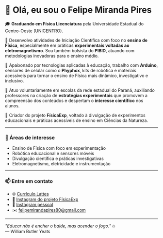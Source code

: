 # 👋 Olá, eu sou o Felipe Miranda Pires

🎓 **Graduando em Física Licenciatura** pela Universidade Estadual do Centro-Oeste (UNICENTRO).

🔬 Desenvolvo atividades de Iniciação Científica com foco no **ensino de Física**, especialmente em práticas **experimentais voltadas ao eletromagnetismo**. Sou também bolsista do **PIBID**, atuando com metodologias inovadoras para o ensino médio.

📱 Apaixonado por tecnologias aplicadas à educação, trabalho com **Arduino**, sensores de celular como o **Phyphox**, kits de robótica e materiais acessíveis para tornar o ensino de Física mais dinâmico, investigativo e inclusivo.

🏫 Atuo voluntariamente em escolas da rede estadual do Paraná, auxiliando professores na criação de **estratégias experimentais** que promovem a compreensão dos conteúdos e despertam o **interesse científico** nos alunos.

🚀 Criador do projeto **FísicaExp**, voltado à divulgação de experimentos educacionais e práticas acessíveis de ensino em Ciências da Natureza.

---

### 🌟 Áreas de interesse
- Ensino de Física com foco em experimentação
- Robótica educacional e sensores móveis
- Divulgação científica e práticas investigativas
- Eletromagnetismo, eletricidade e instrumentação

---

### 📫 Entre em contato
- 🌐 [Currículo Lattes](https://lattes.cnpq.br/6893285655558326)
- 📸 [Instagram do projeto FísicaExp](https://instagram.com/fisicaexp)
- 📸 [Instagram pessoal](https://instagram.com/piresfelp)
- ✉️ felipemirandapires80@gmail.com

---

_"Educar não é encher o balde, mas acender o fogo."_ 🔥  
— William Butler Yeats
